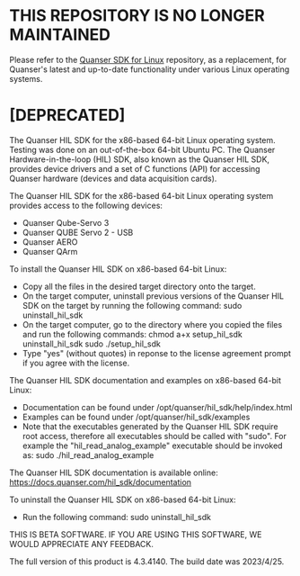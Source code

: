 # THIS REPOSITORY IS NO LONGER MAINTAINED
Please refer to the [Quanser SDK for Linux](https://github.com/quanser/quanser_sdk_linux) repository, as a replacement, for Quanser's latest and up-to-date functionality under various Linux operating systems. 


# [DEPRECATED] 
The Quanser HIL SDK for the x86-based 64-bit Linux operating system. Testing was done on an out-of-the-box 64-bit Ubuntu PC. The Quanser Hardware-in-the-loop (HIL) SDK, also known as the Quanser HIL SDK, provides device drivers and a set of C functions (API) for accessing Quanser hardware (devices and data acquisition cards).

The Quanser HIL SDK for the x86-based 64-bit Linux operating system provides access to the following devices:
- Quanser Qube-Servo 3
- Quanser QUBE Servo 2 - USB 
- Quanser AERO
- Quanser QArm

To install the Quanser HIL SDK on x86-based 64-bit Linux:
- Copy all the files in the desired target directory onto the target.
- On the target computer, uninstall previous versions of the Quanser HIL SDK on the target by running the following command:
    sudo uninstall_hil_sdk
- On the target computer, go to the directory where you copied the files and run the following commands:
    chmod a+x setup_hil_sdk uninstall_hil_sdk
    sudo ./setup_hil_sdk
- Type "yes" (without quotes) in reponse to the license agreement prompt if you agree with the license.

The Quanser HIL SDK documentation and examples on x86-based 64-bit Linux:
- Documentation can be found under /opt/quanser/hil_sdk/help/index.html
- Examples can be found under /opt/quanser/hil_sdk/examples
- Note that the executables generated by the Quanser HIL SDK require root access, therefore all executables should be called with "sudo". For example the "hil_read_analog_example" executable should be invoked as:
    sudo ./hil_read_analog_example

The Quanser HIL SDK documentation is available online: 
https://docs.quanser.com/hil_sdk/documentation

To uninstall the Quanser HIL SDK on x86-based 64-bit Linux:
- Run the following command:
    sudo uninstall_hil_sdk


THIS IS BETA SOFTWARE. IF YOU ARE USING THIS SOFTWARE, WE WOULD APPRECIATE ANY FEEDBACK.


The full version of this product is 4.3.4140. The build date was 2023/4/25.

